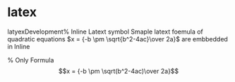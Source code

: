 # latex
latyexDevelopment% Inline Latext symbol
Smaple latext foemula of quadratic equations $x = {-b \pm \sqrt{b^2-4ac}\over 2a}$ are embbedded in Inline

% Only Formula 
$$x = {-b \pm \sqrt(b^2-4ac)\over 2a}$$
